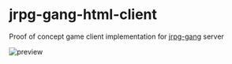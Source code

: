 # jrpg-gang-html-client

Proof of concept game client implementation for [jrpg-gang](https://github.com/Hypnotriod/jrpg-gang) server  

![preview](https://github.com/Hypnotriod/jrpg-gang-html-client/preview-01.jpg)
